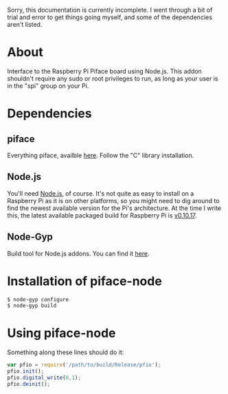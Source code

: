 Sorry, this documentation is currently incomplete.  I went through a bit of trial and error to get things going myself, and some of the dependencies aren't listed.

About
=====
Interface to the Raspberry Pi Piface board using Node.js.  This addon shouldn't require any sudo or root privileges to run, as long as your user is in the "spi" group on your Pi.

Dependencies
============

piface
------
Everything piface, availble [here](https://github.com/thomasmacpherson/piface).  Follow the "C" library installation.

Node.js
-------
You'll need [Node.js](http://nodejs.org/), of course.  It's not quite as easy to install on a Raspberry Pi as it is on other platforms, so you might need to dig around to find the newest available version for the Pi's architecture.  At the time I write this, the latest available packaged build for Raspberry Pi is [v0.10.17](http://nodejs.org/dist/v0.10.17/node-v0.10.17-linux-arm-pi.tar.gz).

Node-Gyp
--------
Build tool for Node.js addons.  You can find it [here](https://github.com/TooTallNate/node-gyp).

Installation of piface-node
===========================
```bash
$ node-gyp configure
$ node-gyp build
```

Using piface-node
=================

Something along these lines should do it:

```js
var pfio = require('/path/to/build/Release/pfio');
pfio.init();
pfio.digital_write(0,1);
pfio.deinit();
```

